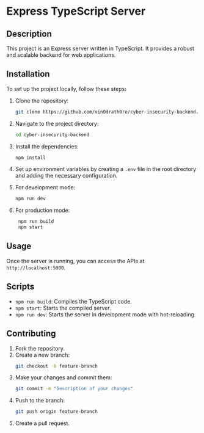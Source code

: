 # Express TypeScript Server

## Description
This project is an Express server written in TypeScript. It provides a robust and scalable backend for web applications.

## Installation
To set up the project locally, follow these steps:

1. Clone the repository:
    ```bash
    git clone https://github.com/vin0drath0re/cyber-insecurity-backend.git
    ```
2. Navigate to the project directory:
    ```bash
    cd cyber-insecurity-backend
    ```
3. Install the dependencies:
    ```bash
    npm install
    ```
4. Set up environment variables by creating a `.env` file in the root directory and adding the necessary configuration.

5. For development mode:
     ```bash
    npm run dev
     ```
6. For production mode:
   ```bash
    npm run build  
    npm start
   ```
   
## Usage
Once the server is running, you can access the APIs at `http://localhost:5000`.

## Scripts
- `npm run build`: Compiles the TypeScript code.
- `npm start`: Starts the compiled server.
- `npm run dev`: Starts the server in development mode with hot-reloading.

## Contributing

1. Fork the repository.
2. Create a new branch:
    ```bash
    git checkout -b feature-branch
    ```
3. Make your changes and commit them:
    ```bash
    git commit -m "Description of your changes"
    ```
4. Push to the branch:
    ```bash
    git push origin feature-branch
    ```
5. Create a pull request.

